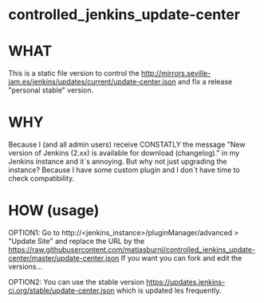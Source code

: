# controlled_jenkins_update-center

WHAT
============
This is a static file version to control the http://mirrors.seville-jam.es/jenkins/updates/current/update-center.json and fix a release "personal stable" version. 

WHY
============
Because I (and all admin users) receive CONSTATLY the message "New version of Jenkins (2.xx) is available for download (changelog)." in my Jenkins instance and it´s annoying.
But why not just upgrading the instance? Because I have some custom plugin and I don´t have time to check compatibility.

HOW (usage)
============
OPTION1: Go to http://<jenkins_instance>/pluginManager/advanced > "Update Site" and replace the URL by the https://raw.githubusercontent.com/matiasburni/controlled_jenkins_update-center/master/update-center.json
If you want you can fork and edit the versions...

OPTION2: You can use the stable version https://updates.jenkins-ci.org/stable/update-center.json which is updated les frequently.
